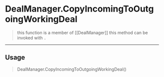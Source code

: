 # DealManager.CopyIncomingToOutgoingWorkingDeal
> this function is a member of [[DealManager]]
> this method can be invoked with `.`
-----
## Usage
> DealManager.CopyIncomingToOutgoingWorkingDeal()
